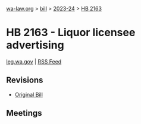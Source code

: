 [wa-law.org](/) > [bill](/bill/) > [2023-24](/bill/2023-24/) > [HB 2163](/bill/2023-24/hb/2163/)

# HB 2163 - Liquor licensee advertising
[leg.wa.gov](https://app.leg.wa.gov/billsummary?BillNumber=2163&Year=2023&Initiative=false) | [RSS Feed](./rss.xml)

## Revisions
* [Original Bill](1/)

## Meetings